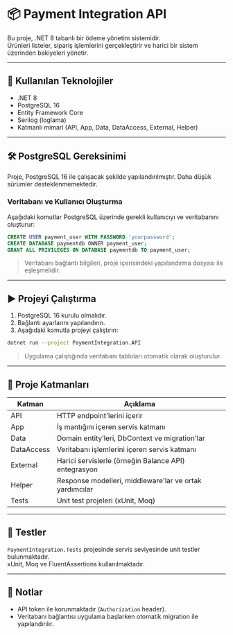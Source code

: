 # 📦 Payment Integration API

Bu proje, .NET 8 tabanlı bir ödeme yönetim sistemidir.  
Ürünleri listeler, sipariş işlemlerini gerçekleştirir ve harici bir sistem üzerinden bakiyeleri yönetir.

---

## 🚀 Kullanılan Teknolojiler

- .NET 8  
- PostgreSQL 16  
- Entity Framework Core  
- Serilog (loglama)  
- Katmanlı mimari (API, App, Data, DataAccess, External, Helper)

---

## 🛠️ PostgreSQL Gereksinimi

Proje, PostgreSQL 16 ile çalışacak şekilde yapılandırılmıştır. Daha düşük sürümler desteklenmemektedir.

### Veritabanı ve Kullanıcı Oluşturma

Aşağıdaki komutlar PostgreSQL üzerinde gerekli kullanıcıyı ve veritabanını oluşturur:

```sql
CREATE USER payment_user WITH PASSWORD 'yourpassword';
CREATE DATABASE paymentdb OWNER payment_user;
GRANT ALL PRIVILEGES ON DATABASE paymentdb TO payment_user;
```

> Veritabanı bağlantı bilgileri, proje içerisindeki yapılandırma dosyası ile eşleşmelidir.

---

## ▶️ Projeyi Çalıştırma

1. PostgreSQL 16 kurulu olmalıdır.  
2. Bağlantı ayarlarını yapılandırın.  
3. Aşağıdaki komutla projeyi çalıştırın:

```bash
dotnet run --project PaymentIntegration.API
```

> Uygulama çalıştığında veritabanı tabloları otomatik olarak oluşturulur.

---

## 📂 Proje Katmanları

| Katman       | Açıklama                                                |
|--------------|---------------------------------------------------------|
| API          | HTTP endpoint'lerini içerir                            |
| App          | İş mantığını içeren servis katmanı                     |
| Data         | Domain entity’leri, DbContext ve migration'lar         |
| DataAccess   | Veritabanı işlemlerini içeren servis katmanı           |
| External     | Harici servislerle (örneğin Balance API) entegrasyon   |
| Helper       | Response modelleri, middleware'lar ve ortak yardımcılar|
| Tests        | Unit test projeleri (xUnit, Moq)                       |

---

## 🧪 Testler

`PaymentIntegration.Tests` projesinde servis seviyesinde unit testler bulunmaktadır.  
xUnit, Moq ve FluentAssertions kullanılmaktadır.

---

## 📌 Notlar

- API token ile korunmaktadır (`Authorization` header).  
- Veritabanı bağlantısı uygulama başlarken otomatik migration ile yapılandırılır.
